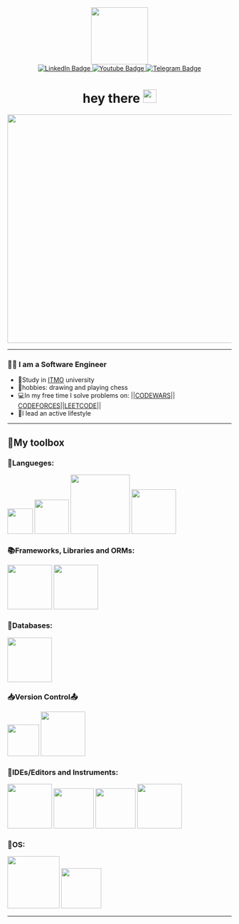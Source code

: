 <div id = "header" align = "center">
  <img src="https://i.pinimg.com/originals/cb/a5/29/cba529666813fa5fc015bfbc92cdfbee.png" width ="128"/>
</div>

<div id="badges" align = "center">
  <a href = "">  
    <img src="https://img.shields.io/badge/LinkedIn-black?style=for-the-badge&logo=linkedin&logoColor=white" alt="LinkedIn Badge"/>
  </a>
  <a href="https://www.youtube.com/channel/UCPanrPMs_miYP8JfFZiUIBQ">
    <img src="https://img.shields.io/badge/YouTube-black?style=for-the-badge&logo=youtube&logoColor=white" alt="Youtube Badge"/>
  </a>   
  <a href="https://t.me/Juzy_Lagrange">
  <img src="https://img.shields.io/badge/Telegram-black?style=for-the-badge&logo=telegram&logoColor=white" alt="Telegram Badge"/>
  </a>
</div>

<div id="sbadge" align = "center">
  <img src="https://komarev.com/ghpvc/?username=JLL-Rudenko-Dmitriy&style=for-the-badge&color=red" alt=""/>
</div>

<h1 align = "center">
  hey there
  <img src="https://media.giphy.com/media/hvRJCLFzcasrR4ia7z/giphy.gif" width="30px"/>
</h1>


<div align="center">
  <img src="https://media.giphy.com/media/v1.Y2lkPTc5MGI3NjExZ3FseHBzMnFqMmlsaDQ2ajB1Y2E2dGd2amJ3anM4czVlZThwMTBnZSZlcD12MV9pbnRlcm5hbF9naWZfYnlfaWQmY3Q9Zw/gvxSarJqWaCqA3bgER/giphy.gif" width="512">
</div>  

---

### :man_technologist: I am a Software Engineer 
- :orange_book:Study in [ITMO](https://en.itmo.ru/en/page/42/Facts_&_Figures.htm) university
- :art:hobbies: drawing and playing chess
- :computer:In my free time I solve problems on: ||[CODEWARS](https://www.codewars.com/users/JLL.RudenkoDmitriy)|| [CODEFORCES](https://codeforces.com/profile/Ntpy_dpy)||[LEETCODE](https://leetcode.com/Dmitri_Rudenko/)||
- :basketball:I lead an active lifestyle

---


## :white_square_button:My toolbox
### :page_with_curl:Langueges:
<div>
  <img src="https://img.shields.io/badge/c-black?style=for-the-badge&logo=c&logoColor=white&color=black" width="57px"/>
  <img src="https://img.shields.io/badge/c++-black?style=for-the-badge&logo=cplusplus&logoColor=white&color=black" width="77px"/>
  <img src="https://img.shields.io/badge/javascript-black?style=for-the-badge&logo=javascript&logoColor=white&color=black" width="133px"/>
  <img src="https://img.shields.io/badge/python-black?style=%22for-the-badge%22&logo=%22Python%22&logoColor=%22white%22" width="100px"/>
</div>


### :books:Frameworks, Libraries and ORMs:
<div>
  <img src="https://img.shields.io/badge/NodeJS-black?style=for-the-badge&logo=node.js&logoColor=white&color=black" width="100px"/>
  <img src="https://img.shields.io/badge/django-black?style=for-the-badge&logo=django&logoColor=white&color=black" width="100px"/>
</div>

###  :floppy_disk:Databases:
<div>
  <img src="https://img.shields.io/badge/Sqlite-black?style=for-the-badge&logo=sqlite&logoColor=white&color=black" width="100px"/>

###  :inbox_tray:Version Control:outbox_tray:
<div>
  <img src="https://img.shields.io/badge/GIT-black?style=for-the-badge&logo=git&logoColor=white&color=black" width="71px"/>
  <img src="https://img.shields.io/badge/GitHub-black?style=for-the-badge&logo=github&logoColor=white&color=black" width="100px"/>

### :wrench:IDEs/Editors and Instruments:
<div>
    <img src="https://img.shields.io/badge/VsCode-black?style=for-the-badge&logo=visual-studio-code&logoColor=white&color=black" width="100px"/>
    <img src="https://img.shields.io/badge/CMake-black?style=for-the-badge&logo=cmake&logoColor=white&color=black" width="90px"/>
    <img src="https://img.shields.io/badge/Clion-black?style=for-the-badge&logo=clion&logoColor=white&color=black" width="90px"/>
    <img src="https://img.shields.io/badge/Notion-black?style=for-the-badge&logo=notion&logoColor=white&color=black" width="100px"/>

### :electric_plug:OS:
  <img src="https://img.shields.io/badge/Windows-black?style=for-the-badge&logo=windows&logoColor=white&color=black" width="117px"/>
  <img src="https://img.shields.io/badge/Linux-black?style=for-the-badge&logo=ubuntu&logoColor=white&color=black" width="90px"/>
</div>

--- 

